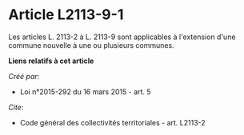 # Article L2113-9-1

Les articles L. 2113-2 à L. 2113-9 sont applicables à l'extension d'une commune nouvelle à une ou plusieurs communes.

**Liens relatifs à cet article**

_Créé par_:

  - Loi n°2015-292 du 16 mars 2015 - art. 5

_Cite_:

  - Code général des collectivités territoriales - art. L2113-2
